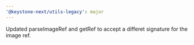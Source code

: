 ```yaml
---
'@keystone-next/utils-legacy': major
---
```


Updated parseImageRef and getRef to accept a differet signature for the image ref.
